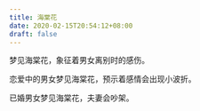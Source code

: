```yaml
---
title: 海棠花
date: 2020-02-15T20:54:12+08:00
draft: false
---
```


梦见海棠花，象征着男女离别时的感伤。

恋爱中的男女梦见海棠花，预示着感情会出现小波折。

已婚男女梦见海棠花，夫妻会吵架。

